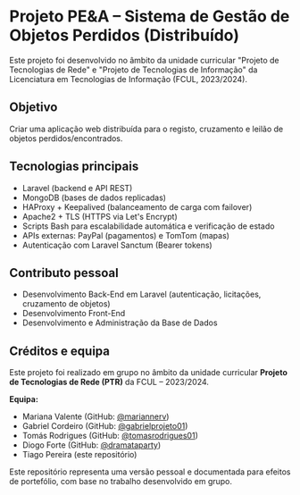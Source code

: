 # Projeto PE&A – Sistema de Gestão de Objetos Perdidos (Distribuído)

Este projeto foi desenvolvido no âmbito da unidade curricular "Projeto de Tecnologias de Rede" e "Projeto de Tecnologias de Informação" da Licenciatura em Tecnologias de Informação (FCUL, 2023/2024).

## Objetivo
Criar uma aplicação web distribuída para o registo, cruzamento e leilão de objetos perdidos/encontrados.

## Tecnologias principais
- Laravel (backend e API REST)
- MongoDB (bases de dados replicadas)
- HAProxy + Keepalived (balanceamento de carga com failover)
- Apache2 + TLS (HTTPS via Let's Encrypt)
- Scripts Bash para escalabilidade automática e verificação de estado
- APIs externas: PayPal (pagamentos) e TomTom (mapas)
- Autenticação com Laravel Sanctum (Bearer tokens)

## Contributo pessoal
- Desenvolvimento Back-End em Laravel (autenticação, licitações, cruzamento de objetos)
- Desenvolvimento Front-End
- Desenvolvimento e Administração da Base de Dados

## Créditos e equipa

Este projeto foi realizado em grupo no âmbito da unidade curricular **Projeto de Tecnologias de Rede (PTR)** da FCUL – 2023/2024.

**Equipa:**
- Mariana Valente (GitHub: [@mariannerv](https://github.com/mariannerv))
- Gabriel Cordeiro (GitHub: [@gabrielprojeto01](https://github.com/gabrielprojeto01))
- Tomás Rodrigues (GitHub: [@tomasrodrigues01](https://github.com/tomasrodrigues01))
- Diogo Forte (GitHub: [@dramataparty](https://github.com/dramataparty))
- Tiago Pereira (este repositório)

Este repositório representa uma versão pessoal e documentada para efeitos de portefólio, com base no trabalho desenvolvido em grupo.
